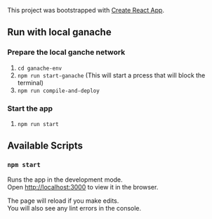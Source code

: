This project was bootstrapped with [Create React App](https://github.com/facebook/create-react-app).

## Run with local ganache
### Prepare the local ganche network
1. `cd ganache-env`
2. `npm run start-ganache` (This will start a prcess that will block the terminal)
3. `npm run compile-and-deploy`
### Start the app
1. `npm run start`



## Available Scripts

### `npm start`

Runs the app in the development mode.<br />
Open [http://localhost:3000](http://localhost:3000) to view it in the browser.

The page will reload if you make edits.<br />
You will also see any lint errors in the console.